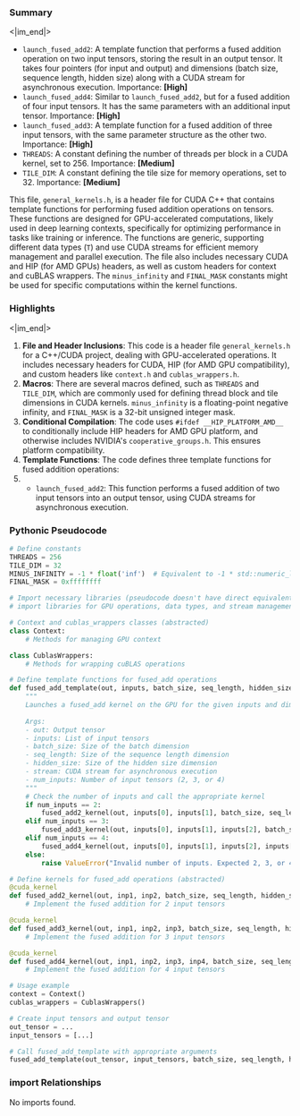

### Summary

<|im_end|>

* `launch_fused_add2`: A template function that performs a fused addition operation on two input tensors, storing the result in an output tensor. It takes four pointers (for input and output) and dimensions (batch size, sequence length, hidden size) along with a CUDA stream for asynchronous execution. Importance: **[High]**
* `launch_fused_add4`: Similar to `launch_fused_add2`, but for a fused addition of four input tensors. It has the same parameters with an additional input tensor. Importance: **[High]**
* `launch_fused_add3`: A template function for a fused addition of three input tensors, with the same parameter structure as the other two. Importance: **[High]**
* `THREADS`: A constant defining the number of threads per block in a CUDA kernel, set to 256. Importance: **[Medium]**
* `TILE_DIM`: A constant defining the tile size for memory operations, set to 32. Importance: **[Medium]** 

This file, `general_kernels.h`, is a header file for CUDA C++ that contains template functions for performing fused addition operations on tensors. These functions are designed for GPU-accelerated computations, likely used in deep learning contexts, specifically for optimizing performance in tasks like training or inference. The functions are generic, supporting different data types (`T`) and use CUDA streams for efficient memory management and parallel execution. The file also includes necessary CUDA and HIP (for AMD GPUs) headers, as well as custom headers for context and cuBLAS wrappers. The `minus_infinity` and `FINAL_MASK` constants might be used for specific computations within the kernel functions.

### Highlights

<|im_end|>

1. **File and Header Inclusions**: This code is a header file `general_kernels.h` for a C++/CUDA project, dealing with GPU-accelerated operations. It includes necessary headers for CUDA, HIP (for AMD GPU compatibility), and custom headers like `context.h` and `cublas_wrappers.h`.
2. **Macros**: There are several macros defined, such as `THREADS` and `TILE_DIM`, which are commonly used for defining thread block and tile dimensions in CUDA kernels. `minus_infinity` is a floating-point negative infinity, and `FINAL_MASK` is a 32-bit unsigned integer mask.
3. **Conditional Compilation**: The code uses `#ifdef __HIP_PLATFORM_AMD__` to conditionally include HIP headers for AMD GPU platform, and otherwise includes NVIDIA's `cooperative_groups.h`. This ensures platform compatibility.
4. **Template Functions**: The code defines three template functions for fused addition operations:
5.   - `launch_fused_add2`: This function performs a fused addition of two input tensors into an output tensor, using CUDA streams for asynchronous execution.

### Pythonic Pseudocode

```python
# Define constants
THREADS = 256
TILE_DIM = 32
MINUS_INFINITY = -1 * float('inf')  # Equivalent to -1 * std::numeric_limits<float>::infinity()
FINAL_MASK = 0xffffffff

# Import necessary libraries (pseudocode doesn't have direct equivalents)
# import libraries for GPU operations, data types, and stream management

# Context and cublas_wrappers classes (abstracted)
class Context:
    # Methods for managing GPU context

class CublasWrappers:
    # Methods for wrapping cuBLAS operations

# Define template functions for fused_add operations
def fused_add_template(out, inputs, batch_size, seq_length, hidden_size, stream, num_inputs):
    """
    Launches a fused_add kernel on the GPU for the given inputs and dimensions.
    
    Args:
    - out: Output tensor
    - inputs: List of input tensors
    - batch_size: Size of the batch dimension
    - seq_length: Size of the sequence length dimension
    - hidden_size: Size of the hidden size dimension
    - stream: CUDA stream for asynchronous execution
    - num_inputs: Number of input tensors (2, 3, or 4)
    """
    # Check the number of inputs and call the appropriate kernel
    if num_inputs == 2:
        fused_add2_kernel(out, inputs[0], inputs[1], batch_size, seq_length, hidden_size, stream)
    elif num_inputs == 3:
        fused_add3_kernel(out, inputs[0], inputs[1], inputs[2], batch_size, seq_length, hidden_size, stream)
    elif num_inputs == 4:
        fused_add4_kernel(out, inputs[0], inputs[1], inputs[2], inputs[3], batch_size, seq_length, hidden_size, stream)
    else:
        raise ValueError("Invalid number of inputs. Expected 2, 3, or 4.")

# Define kernels for fused_add operations (abstracted)
@cuda_kernel
def fused_add2_kernel(out, inp1, inp2, batch_size, seq_length, hidden_size, stream):
    # Implement the fused addition for 2 input tensors

@cuda_kernel
def fused_add3_kernel(out, inp1, inp2, inp3, batch_size, seq_length, hidden_size, stream):
    # Implement the fused addition for 3 input tensors

@cuda_kernel
def fused_add4_kernel(out, inp1, inp2, inp3, inp4, batch_size, seq_length, hidden_size, stream):
    # Implement the fused addition for 4 input tensors

# Usage example
context = Context()
cublas_wrappers = CublasWrappers()

# Create input tensors and output tensor
out_tensor = ...
input_tensors = [...]

# Call fused_add_template with appropriate arguments
fused_add_template(out_tensor, input_tensors, batch_size, seq_length, hidden_size, context.stream)
```


### import Relationships

No imports found.